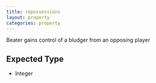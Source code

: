 ```yaml
---
title: repossessions
layout: property
categories: property
---
```


Beater gains control of a bludger from an opposing player

## Expected Type

*   Integer
